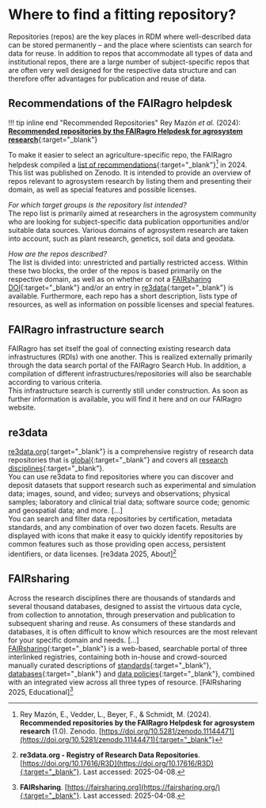 # Where to find a fitting repository?

Repositories (repos) are the key places in RDM where well-described data can be stored permanently – and the place where scientists can search for data for reuse.
In addition to repos that accommodate all types of data and institutional repos, there are a large number of subject-specific repos that are often very well designed for the respective data structure and can therefore offer advantages for publication and reuse of data. 



## Recommendations of the FAIRagro helpdesk

!!! tip inline end "Recommended Repositories"
	Rey Mazón _et al._ (2024): [**Recommended repositories by the FAIRagro Helpdesk for agrosystem research**](https://doi.org/10.5281/zenodo.11144471){:target="_blank"}

To make it easier to select an agriculture-specific repo, the FAIRagro helpdesk compiled a [list of recommendations](https://zenodo.org/records/11144471){:target="_blank"}[^1] in 2024.
This list was published on Zenodo.
It is intended to provide an overview of repos relevant to agrosystem research by listing them and presenting their domain, as well as special features and possible licenses. 

[^1]: Rey Mazón, E., Vedder, L., Beyer, F., & Schmidt, M. (2024). **Recommended repositories by the FAIRagro Helpdesk for agrosystem research** (1.0). Zenodo. [https://doi.org/10.5281/zenodo.11144471](https://doi.org/10.5281/zenodo.11144471){:target="_blank"}


_For which target groups is the repository list intended?_  
The repo list is primarily aimed at researchers in the agrosystem community who are looking for subject-specific data publication opportunities and/or suitable data sources.
Various domains of agrosystem research are taken into account, such as plant research, genetics, soil data and geodata. 

_How are the repos described?_  
The list is divided into: unrestricted and partially restricted access.
Within these two blocks, the order of the repos is based primarily on the respective domain, as well as on whether or not a [FAIRsharing DOI](https://fairsharing.org/){:target="_blank"} and/or an entry in [re3data](https://www.re3data.org/){:target="_blank"} is available.
Furthermore, each repo has a short description, lists type of resources, as well as information on possible licenses and special features. 



## FAIRagro infrastructure search
FAIRagro has set itself the goal of connecting existing research data infrastructures (RDIs) with one another.
This is realized externally primarily through the data search portal of the FAIRagro Search Hub.
In addition, a compilation of different infrastructures/repositories will also be searchable according to various criteria.  
This infrastructure search is currently still under construction.
As soon as further information is available, you will find it here and on our FAIRagro website.



## re3data
[re3data.org](https://www.re3data.org/){:target="_blank"} is a comprehensive registry of research data repositories that is [global](https://www.re3data.org/browse/by-country/){:target="_blank"} and covers all [research disciplines](https://www.re3data.org/browse/by-subject/){:target="_blank"}.  
You can use re3data to find repositories where you can discover and deposit datasets that support research such as experimental and simulation data; images, sound, and video; surveys and observations; physical samples; laboratory and clinical trial data; software source code; genomic and geospatial data; and more.
\[...\]  
You can search and filter data repositories by certification, metadata standards, and any combination of over two dozen facets.
Results are displayed with icons that make it easy to quickly identify repositories by common features such as those providing open access, persistent identifiers, or data licenses. 
\[re3data 2025, About\][^2]

[^2]: **re3data.org - Registry of Research Data Repositories**. [https://doi.org/10.17616/R3D](https://doi.org/10.17616/R3D){:target="_blank"}. Last accessed: 2025-04-08.



## FAIRsharing
Across the research disciplines there are thousands of standards and several thousand databases, designed to assist the virtuous data cycle, from collection to annotation, through preservation and publication to subsequent sharing and reuse.
As consumers of these standards and databases, it is often difficult to know which resources are the most relevant for your specific domain and needs.
\[...\]  
[FAIRsharing](https://fairsharing.org/){:target="_blank"} is a web-based, searchable portal of three interlinked registries, containing both in-house and crowd-sourced manually curated descriptions of [standards](https://fairsharing.org/standards){:target="_blank"}, [databases](https://fairsharing.org/databases){:target="_blank"} and [data policies](https://fairsharing.org/policies){:target="_blank"}, combined with an integrated view across all three types of resource.
\[FAIRsharing 2025, Educational\][^3]

[^3]: **FAIRsharing**. [https://fairsharing.org](https://fairsharing.org/){:target="_blank"}. Last accessed: 2025-04-08.
